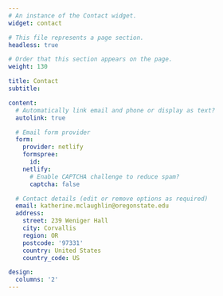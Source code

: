 ```yaml
---
# An instance of the Contact widget.
widget: contact

# This file represents a page section.
headless: true

# Order that this section appears on the page.
weight: 130

title: Contact
subtitle:

content:
  # Automatically link email and phone or display as text?
  autolink: true

  # Email form provider
  form:
    provider: netlify
    formspree:
      id:
    netlify:
      # Enable CAPTCHA challenge to reduce spam?
      captcha: false

  # Contact details (edit or remove options as required)
  email: katherine.mclaughlin@oregonstate.edu
  address:
    street: 239 Weniger Hall
    city: Corvallis
    region: OR
    postcode: '97331'
    country: United States
    country_code: US

design:
  columns: '2'
---
```

